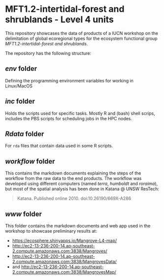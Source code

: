 # MFT1.2-intertidal-forest and shrublands - Level 4 units

This repository showcases the data of products of a IUCN workshop on the delimitation of global ecoregional types for the ecosystem functional group _MFT1.2-intertidal-forest and shrublands_. 

The repository has the following structure:

## _env_ folder
Defining the programming environment variables for working in Linux/MacOS

## _inc_ folder
Holds the scripts used for specific tasks. Mostly R and (bash) shell scrips, includes the PBS scripts for scheduling jobs in the HPC nodes. 

## _Rdata_ folder
For `rda` files that contain data used in some R scripts.

## _workflow_ folder
This contains the markdown documents explaining the steps of the workflow from the raw data to the end products. The workflow was developed using different computers (named *terra*, *humboldt* and *roraima*), but most of the spatial analysis has been done in Katana @ UNSW ResTech:
> Katana. Published online 2010. doi:10.26190/669X-A286

## _www_ folder
This folder contains the markdown documents and web app used in the workshop to showcase preliminary results at:
- <https://ecosphere.shinyapps.io/Mangrove-L4-map/>
- <http://ec2-13-236-200-14.ap-southeast-2.compute.amazonaws.com:3838/Mangroves/>
- <http://ec2-13-236-200-14.ap-southeast-2.compute.amazonaws.com:3838/MangrovesData/>
- and <http://ec2-13-236-200-14.ap-southeast-2.compute.amazonaws.com:3838/MangrovesMap/>
